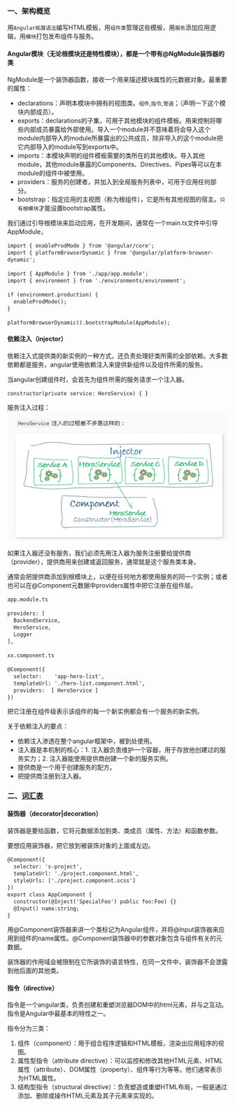 ### 一、架构概览

用`Angular拓展语法`编写HTML模板，用`组件类`管理这些模板，用`服务`添加应用逻辑，用`模块`打包发布组件与服务。

#### Angular模块（无论根模块还是特性模块），都是一个带有@NgModule装饰器的类
NgModule是一个装饰器函数，接收一个用来描述模块属性的元数据对象。最重要的属性：
- declarations：声明本模块中拥有的视图类。`组件`,`指令`,`管道`；（声明一下这个模块内部成员）。
- exports：declarations的子集，可用于其他模块的组件模板。用来控制将哪些内部成员暴露给外部使用。导入一个module并不意味着将会导入这个module内部导入的module所暴露出的公共成员，除非导入的这个module把它内部导入的module写到exports中。
- imports：本模块声明的组件模板需要的类所在的其他模块。导入其他module，其他module暴露的Components、Directives、Pipes等可以在本module的组件中被使用。
- providers：服务的创建者，并加入到全局服务列表中，可用于应用任何部分。
- bootstrap：指定应用的主视图（称为根组件），它是所有其他视图的宿主。`只有根模块`才能设置bootstrap属性。

我们通过引导根模块来启动应用，在开发期间，通常在一个main.ts文件中引导AppModule，
```
import { enableProdMode } from '@angular/core';
import { platformBrowserDynamic } from '@angular/platform-browser-dynamic';

import { AppModule } from './app/app.module';
import { environment } from './environments/environment';

if (environment.production) {
  enableProdMode();
}

platformBrowserDynamic().bootstrapModule(AppModule);
```

#### 依赖注入（injector）
依赖注入式提供类的新实例的一种方式，还负责处理好类所需的全部依赖。大多数依赖都是服务，angular使用依赖注入来提供新组件以及组件所需的服务。

当angular创建组件时，会首先为组件所需的服务请求一个注入器。

```
constructor(private service: HeroService) { }
```
服务注入过程：
![服务注入过程](imgs/injector.png)

如果注入器还没有服务，我们必须先用注入器为服务注册要给提供商（provider），提供商用来创建或返回服务，通常就是这个服务类本身。

通常会把提供商添加到根模块上，以便在任何地方都使用服务的同一个实例；或者也可以在@Component元数据中providers属性中把它注册在组件层。
```
app.module.ts

providers: [
  BackendService,
  HeroService,
  Logger
],

xx.component.ts

@Component({
  selector:    'app-hero-list',
  templateUrl: './hero-list.component.html',
  providers:  [ HeroService ]
})
```

把它注册在组件级表示该组件的每一个新实例都会有一个服务的新实例。

关于依赖注入的要点：
- 依赖注入渗透在整个angular框架中，被到处使用。
- 注入器是本机制的核心：1. 注入器负责维护一个容器，用于存放他创建过的服务实力；2. 注入器能使用提供商创建一个新的服务实例。
- 提供商是一个用于创建服务的配方。
- 把提供商注册到注入器。

### 二、[词汇表](https://angular.cn/guide/glossary)

#### 装饰器（decorator|decoration）
装饰器是要给函数，它将元数据添加到类、类成员（属性、方法）和函数参数。

要想应用装饰器，把它放到被装饰对象的上面或左边。

```
@Component({
  selector: 's-project',
  templateUrl: './project.component.html',
  styleUrls: ['./project.component.scss']
})
export class AppComponent {
  constructor(@Inject('SpecialFoo') public foo:Foo) {}
  @Input() name:string;
}
```

用@Component装饰器来讲一个类标记为Angular组件，并将@Input装饰器来应用到组件的name属性。@Component装饰器中的参数对象包含与组件有关的元数据。

装饰器的作用域会被限制在它所装饰的语言特性，在同一文件中，装饰器不会泄露到他后面的其他类。

#### 指令（directive）
指令是一个angular类，负责创建和重塑浏览器DOM中的html元素，并与之互动。指令是Angular中最基本的特性之一。

指令分为三类：
1. 组件（component）：用于组合程序逻辑和HTML模板，渲染出应用程序的视图。
2. 属性型指令（attribute directive）：可以监控和修改其他HTML元素、HTML属性（attribute）、DOM属性（property）、组件等行为等等。他们通常表示为HTML属性。
3. 结构型指令（structural directive）：负责塑造或重塑HTML布局，一般是通过添加、删除或操作HTML元素及其子元素来实现的。


